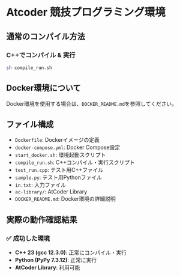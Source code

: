 # Atcoder 競技プログラミング環境

## 通常のコンパイル方法

### C++でコンパイル & 実行
```bash
sh compile_run.sh
```

## Docker環境について

Docker環境を使用する場合は、`DOCKER_README.md`を参照してください。

## ファイル構成

- `Dockerfile`: Dockerイメージの定義
- `docker-compose.yml`: Docker Compose設定
- `start_docker.sh`: 環境起動スクリプト
- `compile_run.sh`: C++コンパイル・実行スクリプト
- `test_run.cpp`: テスト用C++ファイル
- `sample.py`: テスト用Pythonファイル
- `in.txt`: 入力ファイル
- `ac-library/`: AtCoder Library
- `DOCKER_README.md`: Docker環境の詳細説明


## 実際の動作確認結果

### ✅ 成功した環境
- **C++ 23 (gcc 12.3.0)**: 正常にコンパイル・実行
- **Python (PyPy 7.3.12)**: 正常に実行
- **AtCoder Library**: 利用可能
